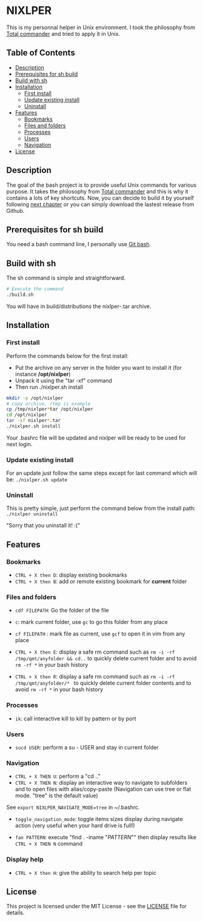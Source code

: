# NIXLPER

This is my personnal helper in Unix environment. I took the philosophy from [Total commander](https://www.ghisler.com/accueil.htm) and tried to apply it in Unix.

## Table of Contents

- [Description](#description)
- [Prerequisites for sh build](#prerequisites-for-sh-build)
- [Build with sh](#build-with-sh)
- [Installation](#installation)
  - [First install](#first-install)
  - [Update existing install](#update-existing-install)
  - [Uninstall](#uninstall)
- [Features](#features)
  - [Bookmarks](#bookmarks)
  - [Files and folders](#files-and-folders)
  - [Processes](#processes)
  - [Users](#users)
  - [Navigation](#navigation)
- [License](#license)

## Description

The goal of the bash project is to provide useful Unix commands for various purpose. It takes the philosophy from [Total commander](https://www.ghisler.com/accueil.htm) 
and this is why it contains a lots of key shortcuts.
Now, you can decide to build it by yourself following [next chapter](#prerequisites-for-sh-build) or you can simply download the lastest release from Github.

## Prerequisites for sh build
You need a bash command line, I personally use [Git bash](https://git-scm.com/downloads). 

## Build with sh

The sh command is simple and straightforward.
```bash
# Execute the command
./build.sh
```
You will have in build/distributions the nixlper-<version>.tar archive.

## Installation

### First install

Perform the commands below for the first install:
- Put the archive on any server in the folder you want to install it (for instance **/opt/nixlper**)
- Unpack it using the "tar -xf" command
- Then run ./nixlper.sh install

```bash
mkdir -p /opt/nixlper
# copy archive, /tmp is example
cp /tmp/nixlper*tar /opt/nixlper
cd /opt/nixlper
tar -xf nixlper*.tar
./nixlper.sh install
```

Your .bashrc file will be updated and nixlper will be ready to be used for next login.

### Update existing install

For an update just follow the same steps except for last command which will be:
`./nixlper.sh update`

### Uninstall

This is pretty simple, just perform the command below from the install path:
`./nixlper uninstall`

"Sorry that you uninstall it! :("

## Features

### Bookmarks

- `CTRL + X then D`: display existing bookmarks
- `CTRL + X then B`: add or remote existing bookmark for **current** folder

### Files and folders

- `cdf FILEPATH`: Go the folder of the file


- `c`: mark current folder, use `gc` to go this folder from any place
- `cf FILEPATH` : mark file as current, use `gcf` to open it in vim from any place


- `CTRL + X then E`: display a safe rm command such as `rm -i -rf /tmp/qmt/anyfolder && cd..` to quickly delete current folder and to avoid `rm -rf *` in your bash history
- `CTRL + X then R`: display a safe rm command such as `rm -i -rf /tmp/qmt/anyfolder/* ` to quickly delete current folder contents and to avoid `rm -rf *` in your bash history

### Processes

- `ik`: call interactive kill to kill by pattern or by port

### Users

- `sucd USER`: perform a su - USER and stay in current folder

### Navigation

- `CTRL + X THEN U`: perform a "cd .."
- `CTRL + X THEN N`: display an interactive way to navigate to subfolders and to open files with alias/copy-paste
  (Navigation can use tree or flat mode. "tree" is the default value)

See ```export NIXLPER_NAVIGATE_MODE=tree``` in ~/.bashrc.


- `toggle_navigation_mode`: toggle items sizes display during navigate action (very useful when your hard drive is full!)

- `fan PATTERN`: execute "find . -iname "*PATTERN*"" then display results like `CTRL + X THEN N` command

### Display help

- `CTRL + X then H`: give the ability to search help per topic

## License

This project is licensed under the MIT License - see the [LICENSE](LICENSE) file for details.

